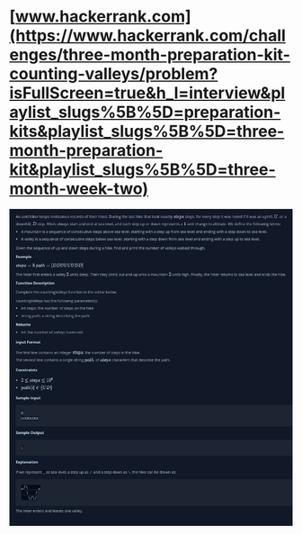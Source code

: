 # [www.hackerrank.com](https://www.hackerrank.com/challenges/three-month-preparation-kit-counting-valleys/problem?isFullScreen=true&h_l=interview&playlist_slugs%5B%5D=preparation-kits&playlist_slugs%5B%5D=three-month-preparation-kit&playlist_slugs%5B%5D=three-month-week-two)

![](/readme.png )